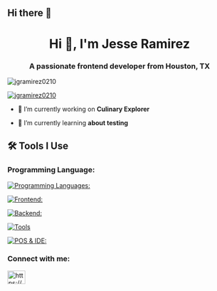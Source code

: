 ## Hi there 👋

<h1 align="center">Hi 👋, I'm Jesse Ramirez</h1>
<h3 align="center">A passionate frontend developer from Houston, TX</h3>

<p align="left">
  <img src="https://komarev.com/ghpvc/?username=jgramirez0210&label=Profile%20views&color=0e75b6&style=flat" alt="jgramirez0210" />
</p>

<p align="left">
  <a href="https://github.com/ryo-ma/github-profile-trophy">
    <img src="https://github-profile-trophy.vercel.app/?username=jgramirez0210" alt="jgramirez0210" />
  </a>
</p>

- 🔭 I’m currently working on **Culinary Explorer**

- 🌱 I’m currently learning **about testing**



<h2 align="left">🛠 Tools I Use</h2>
<h3 align="left">Programming Language:</h3>

[![Programming Languages:](https://skillicons.dev/icons?i=js,py)](https://skillicons.dev)

[![Frontend:](https://skillicons.dev/icons?i=js,html,css,react)](https://skillicons.dev)

[![Backend:](https://skillicons.dev/icons?i=py,django,sqlite)](https://skillicons.dev)

[![Tools](https://skillicons.dev/icons?i=postman,github)](https://skillicons.dev)

[![POS & IDE:](https://skillicons.dev/icons?i=js,html,css)](https://skillicons.dev)


<h3 align="left">Connect with me:</h3>
<p align="left">
  <a href="https://linkedin.com/in/https://www.linkedin.com/in/jesseramirez354/" target="blank">
    <img align="center" src="https://raw.githubusercontent.com/rahuldkjain/github-profile-readme-generator/master/src/images/icons/Social/linked-in-alt.svg" alt="https://www.linkedin.com/in/jesseramirez354/" height="30" width="40" />
  </a>
</p>
